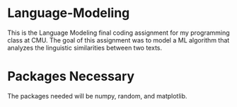 # Language-Modeling
This is the Language Modeling final coding assignment for my programming class at CMU. The goal of this assignment was to model a ML algorithm that analyzes the linguistic similarities between two texts. 
 
# Packages Necessary
The packages needed will be numpy, random, and matplotlib.
